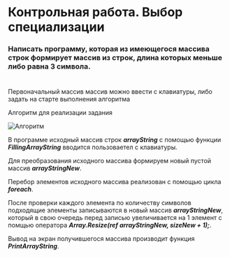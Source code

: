 # Контрольная работа. Выбор специализации
### Написать программу, которая из имеющегося массива строк формирует массив из строк, длина которых меньше либо равна 3 символа.
#

Первоначальный массив массив можно ввести с клавиатуры, либо задать на старте выполнения алгоритма

Алгоритм для реализации задания

![Алгоритм](/picture/ControlTest.svg)

В программе исходный массив строк ***arrayString*** с помощью функции ***FillingArrayString*** вводится пользоваетел с клавиатуры.

Для преобразования исходного массива формируем новый пустой массив ***arrayStringNew***.

Перебор элементов исходного массива реализован с помощью цикла ***foreach***.

После проверки каждого элемента по количеству символов подходящие элементы записываются в новый массив ***arrayStringNew***, который в свою очередь перед записью увеличивается на 1 элемент с помщью оператора ***Array.Resize(ref arrayStringNew, sizeNew + 1);***.

Вывод на экран получившегося массива производит функция ***PrintArrayString***.